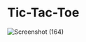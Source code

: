 # Tic-Tac-Toe
![Screenshot (164)](https://github.com/uveshAhmad/Tic-Tac-Toe/assets/115268659/b9b1e9c9-7c9c-4eb5-aa72-7f39754fcb20)
